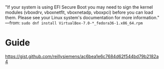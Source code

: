 "If your system is using EFI Secure Boot you may need to sign the
kernel modules (vboxdrv, vboxnetflt, vboxnetadp, vboxpci) before you can load
them. Please see your Linux system's documentation for more information."
—from: `sudo dnf install VirtualBox-7.0-*_fedora36-1.x86_64.rpm `

# Guide
https://gist.github.com/reillysiemens/ac6bea1e6c7684d62f544bd79b2182a4
